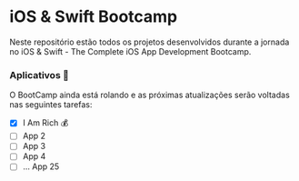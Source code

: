 # iOS & Swift Bootcamp

Neste repositório estão todos os projetos desenvolvidos durante a jornada no iOS & Swift - The Complete iOS App Development Bootcamp.

### Aplicativos  🚀

O BootCamp ainda está rolando e as próximas atualizações serão voltadas nas seguintes tarefas:

- [X] I Am Rich 💰
- [ ] App 2
- [ ] App 3
- [ ] App 4
- [ ] ... App 25
